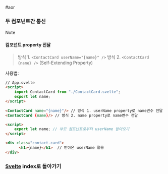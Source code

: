 #aor
### 두 컴포넌트간 통신
>[!note]
>#### 컴포넌트 property 전달
>
>> 방식 1. `<ContactCard userName="{name}" />`
>> 방식 2. `<ContactCard {name} />` (Self-Extending Property)

사용법:
```html
// App.svelte
<script>
    import ContactCard from "./ContactCard.svelte";
    export let name;
</script>
  
<ContactCard name="{name}"/> // 방식 1. userName property로 name변수 전달
<ContactCard {name}/> // 방식 2. name property로 name변수 전달
```

```html
<script>
    export let name; // 부모 컴포넌트로부터 userName 받아오기
</script>

<div class="contact-card">
      <h1>{name}</h1>  // 받아온 userName 활용
</div>
```

### [Svelte](../../../Dev-Index/Svelte.md) index로 돌아가기